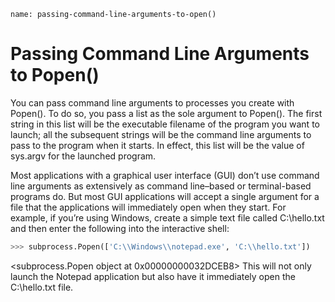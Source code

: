 ```ngMeta
name: passing-command-line-arguments-to-open()
```
# Passing Command Line Arguments to Popen()
You can pass command line arguments to processes you create with Popen(). To do so, you pass a list as the sole argument to Popen(). The first string in this list will be the executable filename of the program you want to launch; all the subsequent strings will be the command line arguments to pass to the program when it starts. In effect, this list will be the value of sys.argv for the launched program.

Most applications with a graphical user interface (GUI) don’t use command line arguments as extensively as command line–based or terminal-based programs do. But most GUI applications will accept a single argument for a file that the applications will immediately open when they start. For example, if you’re using Windows, create a simple text file called C:\hello.txt and then enter the following into the interactive shell:

```python
>>> subprocess.Popen(['C:\\Windows\\notepad.exe', 'C:\\hello.txt'])
```
<subprocess.Popen object at 0x00000000032DCEB8>
This will not only launch the Notepad application but also have it immediately open the C:\hello.txt file.

